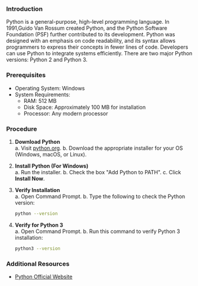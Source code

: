 ### Introduction
Python is a general-purpose, high-level programming language. In 1991,Guido Van Rossum created Python, and the Python Software Foundation (PSF) further contributed to its development. Python was designed with an emphasis on code readability, and its syntax allows programmers to express their concepts in fewer lines of code. Developers can use Python to integrate systems efficiently. There are two major Python versions: Python 2 and Python 3. 

### Prerequisites
- Operating System: Windows
- System Requirements:
  - RAM: 512 MB
  - Disk Space: Approximately 100 MB for installation
  - Processor: Any modern processor

### Procedure
1. **Download Python**  
   a. Visit [python.org](https://www.python.org/downloads/).
   b. Download the appropriate installer for your OS (Windows, macOS, or Linux).

2. **Install Python (For Windows)**  
   a. Run the installer.
   b. Check the box "Add Python to PATH".
   c. Click **Install Now**.

3. **Verify Installation**  
   a. Open Command Prompt.
   b. Type the following to check the Python version:
     
     ```bash
     python --version
     ```

4. **Verify for Python 3**  
   a. Open Command Prompt.
   b. Run this command to verify Python 3 installation:
     
     ```bash
     python3 --version
     ```

### Additional Resources
- [Python Official Website](https://www.python.org/)
